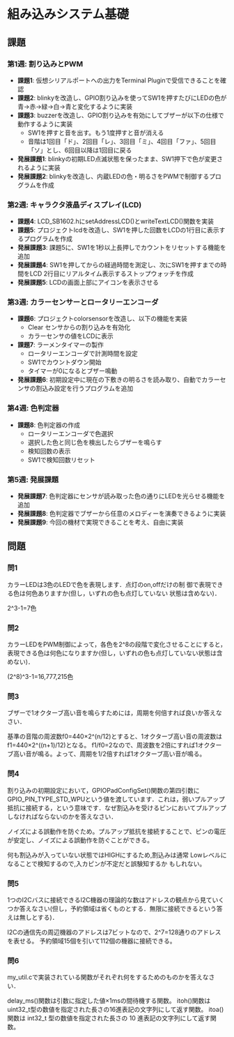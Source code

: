 # 組み込みシステム基礎
## 課題
### 第1週: 割り込みとPWM

- **課題1**: 仮想シリアルポートへの出力をTerminal Pluginで受信できることを確認
- **課題2**: blinkyを改造し、GPIO割り込みを使ってSW1を押すたびにLEDの色が青→赤→緑→白→青と変化するように実装
- **課題3**: buzzerを改造し、GPIO割り込みを有効にしてブザーが以下の仕様で動作するように実装
  - SW1を押すと音を出す。もう1度押すと音が消える
  - 音階は1回目「ド」、2回目「レ」、3回目「ミ」、4回目「ファ」、5回目「ソ」とし、6回目以降は1回目に戻る
- **発展課題1**: blinkyの初期LED点滅状態を保ったまま、SW1押下で色が変更されるように実装
- **発展課題2**: blinkyを改造し、内蔵LEDの色・明るさをPWMで制御するプログラムを作成

### 第2週: キャラクタ液晶ディスプレイ(LCD)

- **課題4**: LCD_SB1602.hにsetAddressLCD()とwriteTextLCD()関数を実装
- **課題5**: プロジェクトlcdを改造し、SW1を押した回数をLCDの1行目に表示するプログラムを作成
- **発展課題3**: 課題5に、SW1を1秒以上長押しでカウントをリセットする機能を追加
- **発展課題4**: SW1を押してからの経過時間を測定し、次にSW1を押すまでの時間をLCD 2行目にリアルタイム表示するストップウォッチを作成
- **発展課題5**: LCDの画面上部にアイコンを表示させる

### 第3週: カラーセンサーとロータリーエンコーダ

- **課題6**: プロジェクトcolorsensorを改造し、以下の機能を実装
  - Clear センサからの割り込みを有効化
  - カラーセンサの値をLCDに表示
- **課題7**: ラーメンタイマーの製作
  - ロータリーエンコーダで計測時間を設定
  - SW1でカウントダウン開始
  - タイマーが0になるとブザー鳴動
- **発展課題6**: 初期設定中に現在の下敷きの明るさを読み取り、自動でカラーセンサの割込み設定を行うプログラムを追加

### 第4週: 色判定器

- **課題8**: 色判定器の作成
  - ロータリーエンコーダで色選択
  - 選択した色と同じ色を検出したらブザーを鳴らす
  - 検知回数の表示
  - SW1で検知回数リセット

### 第5週: 発展課題

- **発展課題7**: 色判定器にセンサが読み取った色の通りにLEDを光らせる機能を追加
- **発展課題8**: 色判定器でブザーから任意のメロディーを演奏できるように実装
- **発展課題9**: 今回の機材で実現できることを考え、自由に実装


## 問題
### 問1
カラーLEDは3色のLEDで色を表現します．点灯のon,offだけの制
御で表現できる色は何色ありますか(但し，いずれの色も点灯していない
状態は含めない)．

2^3-1=7色

### 問2
カラーLEDをPWM制御によって，各色を2^8の段階で変化させることにすると，表現できる色は何色になりますか(但し，いずれの色も点灯していない状態は含めない)．

(2^8)^3-1=16,777,215色

### 問3
ブザーで1オクターブ高い音を鳴らすためには，周期を何倍すれば良いか答えなさい．

基準の音階の周波数f0=440×2^(n/12)とすると、1オクターブ高い音の周波数はf1=440×2^((n+1)/12)となる。
f1/f0=2なので、周波数を2倍にすれば1オクターブ高い音が鳴る。よって、周期を1/2倍すれば1オクターブ高い音が鳴る。

### 問4
割り込みの初期設定において，GPIOPadConfigSet()関数の第四引数にGPIO_PIN_TYPE_STD_WPUという値を渡しています．これは，弱いプルアップ抵抗に接続する，という意味です．なぜ割込みを受けるピンにおいてプルアップしなければならないのかを答えなさい．

ノイズによる誤動作を防ぐため。プルアップ抵抗を接続することで、ピンの電圧が安定し、ノイズによる誤動作を防ぐことができる。

何も割込みが入っていない状態ではHIGHにするため,割込みは通常
Lowレベルになることで検知するので,入カピンが不定だと誤験知するか
もしれない。

### 問5
1つのI2Cバスに接続できるI2C機器の理論的な数はアドレスの観点から見ていくつか答えなさい(但し，予約領域は省くものとする．無限に接続できるという答えは無しとする)．

I2Cの通信先の周辺機器のアドレスは7ビットなので、2^7=128通りのアドレスを表せる。
予約領域15個を引いて112個の機器に接続できる。

### 問6
my_util.cで実装されている関数がそれぞれ何をするためのものかを答えなさい．

delay_ms()関数は引数に指定した値×1msの間待機する関数。
itoh()関数はuint32_t型の数値を指定された長さの16進表記の文字列にして返す関数。
itoa() 関数は int32_t 型の数値を指定された長さの 10 進表記の文字列にして返す関数。